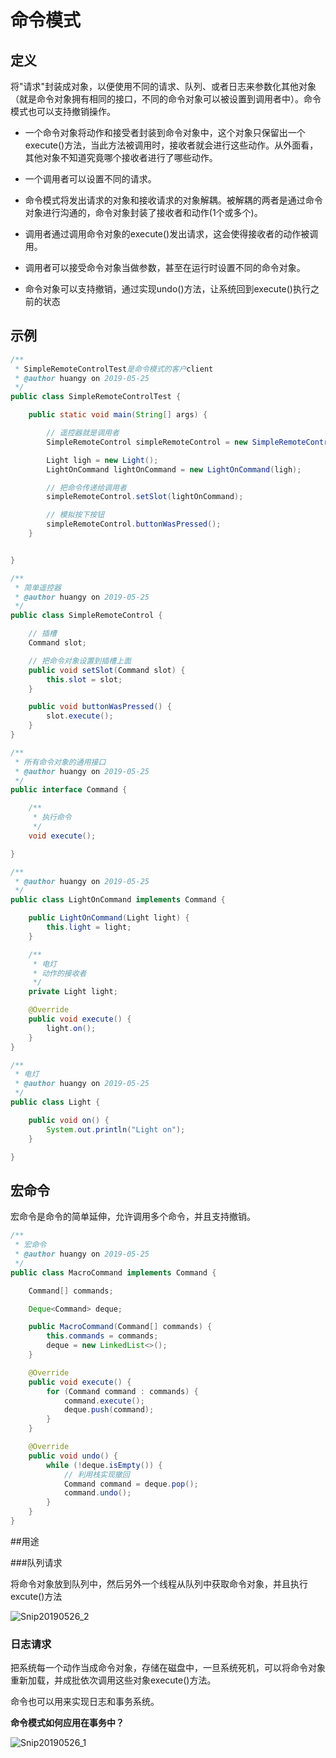 # 命令模式



## 定义

将"请求"封装成对象，以便使用不同的请求、队列、或者日志来参数化其他对象（就是命令对象拥有相同的接口，不同的命令对象可以被设置到调用者中）。命令模式也可以支持撤销操作。

- 一个命令对象将动作和接受者封装到命令对象中，这个对象只保留出一个execute()方法，当此方法被调用时，接收者就会进行这些动作。从外面看，其他对象不知道究竟哪个接收者进行了哪些动作。

- 一个调用者可以设置不同的请求。

- 命令模式将发出请求的对象和接收请求的对象解耦。被解耦的两者是通过命令对象进行沟通的，命令对象封装了接收者和动作(1个或多个)。
- 调用者通过调用命令对象的execute()发出请求，这会使得接收者的动作被调用。
- 调用者可以接受命令对象当做参数，甚至在运行时设置不同的命令对象。
- 命令对象可以支持撤销，通过实现undo()方法，让系统回到execute()执行之前的状态







## 示例

```java
/**
 * SimpleRemoteControlTest是命令模式的客户client
 * @author huangy on 2019-05-25
 */
public class SimpleRemoteControlTest {

    public static void main(String[] args) {

        // 遥控器就是调用者
        SimpleRemoteControl simpleRemoteControl = new SimpleRemoteControl();

        Light ligh = new Light();
        LightOnCommand lightOnCommand = new LightOnCommand(ligh);

        // 把命令传递给调用者
        simpleRemoteControl.setSlot(lightOnCommand);

        // 模拟按下按钮
        simpleRemoteControl.buttonWasPressed();
    }


}
```



```java
/**
 * 简单遥控器
 * @author huangy on 2019-05-25
 */
public class SimpleRemoteControl {

    // 插槽
    Command slot;

    // 把命令对象设置到插槽上面
    public void setSlot(Command slot) {
        this.slot = slot;
    }

    public void buttonWasPressed() {
        slot.execute();
    }
}

```



```java
/**
 * 所有命令对象的通用接口
 * @author huangy on 2019-05-25
 */
public interface Command {

    /**
     * 执行命令
     */
    void execute();

}
```



```java
/**
 * @author huangy on 2019-05-25
 */
public class LightOnCommand implements Command {

    public LightOnCommand(Light light) {
        this.light = light;
    }

    /**
     * 电灯
     * 动作的接收者
     */
    private Light light;

    @Override
    public void execute() {
        light.on();
    }
}
```



```java
/**
 * 电灯
 * @author huangy on 2019-05-25
 */
public class Light {

    public void on() {
        System.out.println("Light on");
    }

}
```



## 宏命令

宏命令是命令的简单延伸，允许调用多个命令，并且支持撤销。

```java
/**
 * 宏命令
 * @author huangy on 2019-05-25
 */
public class MacroCommand implements Command {

    Command[] commands;

    Deque<Command> deque;

    public MacroCommand(Command[] commands) {
        this.commands = commands;
        deque = new LinkedList<>();
    }

    @Override
    public void execute() {
        for (Command command : commands) {
            command.execute();
            deque.push(command);
        }
    }

    @Override
    public void undo() {
        while (!deque.isEmpty()) {
            // 利用栈实现撤回
            Command command = deque.pop();
            command.undo();
        }
    }
}
```





##用途



###队列请求

将命令对象放到队列中，然后另外一个线程从队列中获取命令对象，并且执行excute()方法

![Snip20190526_2](https://ws4.sinaimg.cn/large/006tNc79ly1g3eodq205tj31ow0u0duj.jpg)



### 日志请求

把系统每一个动作当成命令对象，存储在磁盘中，一旦系统死机，可以将命令对象重新加载，并成批依次调用这些对象execute()方法。

命令也可以用来实现日志和事务系统。

**命令模式如何应用在事务中？**

![Snip20190526_1](https://ws1.sinaimg.cn/large/006tNc79ly1g3eod8p3yyj31l10u0k6b.jpg)



